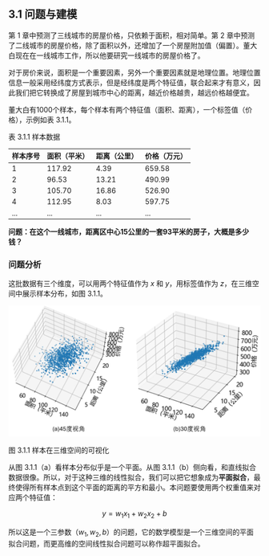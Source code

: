 
## 3.1 问题与建模

第 1 章中预测了三线城市的房屋价格，只依赖于面积，相对简单。第 2 章中预测了二线城市的房屋价格，除了面积以外，还增加了一个房屋附加值（偏置）。董大白现在在一线城市工作，所以他要研究一线城市的房屋价格了。

对于房价来说，面积是一个重要因素，另外一个重要因素就是地理位置。地理位置信息一般采用经纬度方式表示，但是经纬度是两个特征值，联合起来才有意义，因此我们把它转换成了房屋到城市中心的距离，越近价格越贵，越远价格越便宜。

董大白有1000个样本，每个样本有两个特征值（面积、距离），一个标签值（价格），示例如表 3.1.1。

表 3.1.1 样本数据

|样本序号|面积（平米）|距离（公里）|价格（万元）|
|---|---|---|---|
|1|117.92|4.39|659.58|
|2| 96.53|13.21|490.99|
|3|105.70|16.86|526.90|
|4|112.95|8.03|597.75|
|...|...|...|...|

**问题：在这个一线城市，距离区中心15公里的一套93平米的房子，大概是多少钱？**

### 问题分析

这批数据有三个维度，可以用两个特征值作为 $x$ 和 $y$，用标签值作为 $z$，在三维空间中展示样本分布，如图 3.1.1。

<img src="./img/data3.png" width=640/>

图 3.1.1 样本在三维空间的可视化

从图 3.1.1（a）看样本分布似乎是一个平面。从图 3.1.1（b）侧向看，和直线拟合数据很像。所以，对于这种三维的线性拟合，我们可以把它想象成为**平面拟合**，最终使得所有样本点到这个平面的距离的平方和最小。本问题要使用两个权重值来对应两个特征值：

$$
y=w_1 x_1 + w_2 x_2 + b\tag{3.1.1}
$$

所以这是一个三参数（$w_1,w_2,b$）的问题，它的数学模型是一个三维空间的平面拟合问题，而更高维的空间线性拟合问题可以称作超平面拟合。

